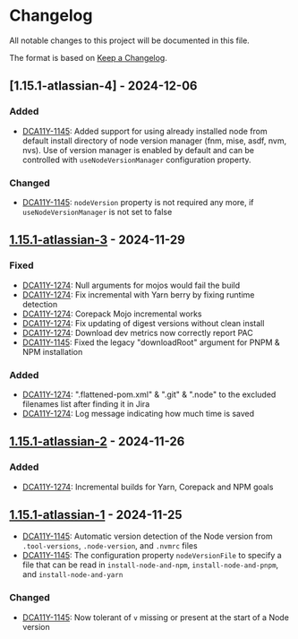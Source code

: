 # Changelog

All notable changes to this project will be documented in this file.

The format is based on [Keep a Changelog](https://keepachangelog.com/en/1.1.0/).

## [1.15.1-atlassian-4] - 2024-12-06

### Added
- [DCA11Y-1145]: Added support for using already installed node from default install directory of node version manager (fnm, mise, asdf, nvm, nvs). Use of version manager is enabled by default and can be controlled with `useNodeVersionManager` configuration property.

### Changed
- [DCA11Y-1145]: `nodeVersion` property is not required any more, if `useNodeVersionManager` is not set to false

## [1.15.1-atlassian-3]  - 2024-11-29

### Fixed

- [DCA11Y-1274]: Null arguments for mojos would fail the build
- [DCA11Y-1274]: Fix incremental with Yarn berry by fixing runtime detection
- [DCA11Y-1274]: Corepack Mojo incremental works
- [DCA11Y-1274]: Fix updating of digest versions without clean install
- [DCA11Y-1274]: Download dev metrics now correctly report PAC
- [DCA11Y-1145]: Fixed the legacy "downloadRoot" argument for PNPM & NPM installation

### Added

- [DCA11Y-1274]: ".flattened-pom.xml" & ".git" & ".node" to the excluded filenames list after finding it in Jira
- [DCA11Y-1274]: Log message indicating how much time is saved

## [1.15.1-atlassian-2] - 2024-11-26

### Added

- [DCA11Y-1274]: Incremental builds for Yarn, Corepack and NPM goals 

## [1.15.1-atlassian-1] - 2024-11-25

- [DCA11Y-1145]: Automatic version detection of the Node version from `.tool-versions`, `.node-version`, and `.nvmrc` files
- [DCA11Y-1145]: The configuration property `nodeVersionFile` to specify a file that can be read in `install-node-and-npm`, `install-node-and-pnpm`, and `install-node-and-yarn`

### Changed

- [DCA11Y-1145]: Now tolerant of `v` missing or present at the start of a Node version



[DCA11Y-1274]: https://hello.jira.atlassian.cloud/browse/DCA11Y-1274
[DCA11Y-1145]: https://hello.jira.atlassian.cloud/browse/DCA11Y-1145

[unreleased]: https://github.com/atlassian-forks/frontend-maven-plugin/compare/frontend-plugins-1.15.1-atlassian-3...HEAD
[1.15.1-atlassian-3]: https://github.com/atlassian-forks/frontend-maven-plugin/compare/frontend-plugins-1.15.1-atlassian-2...frontend-plugins-1.15.1-atlassian-3
[1.15.1-atlassian-2]: https://github.com/atlassian-forks/frontend-maven-plugin/compare/frontend-plugins-1.15.1-atlassian-1...frontend-plugins-1.15.1-atlassian-2
[1.15.1-atlassian-1]: https://github.com/atlassian-forks/frontend-maven-plugin/compare/frontend-plugins-1.15.1-atlassian-1-16519678...frontend-plugins-1.15.1-atlassian-1
[1.15.1-atlassian-1-16519678]: https://github.com/atlassian-forks/frontend-maven-plugin/compare/frontend-plugins-1.15.1...frontend-plugins-1.15.1-atlassian-1-16519678
